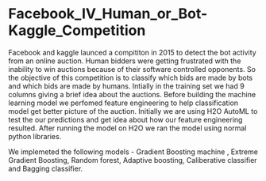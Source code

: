 # Facebook_IV_Human_or_Bot-Kaggle_Competition
Facebook and kaggle launced a compititon in 2015 to detect the bot activity from an online auction. Human bidders were getting frustrated with the inability to win auctions because of their software controlled opponents. So the objective of this competition is to classify which bids are made by bots and which bids are made by humans. Intially in the training set we had 9 columns giving a brief idea about the auctions. Before building the machine learning model we perfomed feature engineering to help classification model get better picture of the auction. Initially we are using H2O AutoML to test the our predictions and get idea about how our feature engineering resulted. After running the model on H2O we ran the model using normal python libraries.

We implemeted the following models - Gradient Boosting machine , Extreme Gradient Boosting, Random forest, Adaptive boosting, Caliberative classifier and Bagging classifier.
